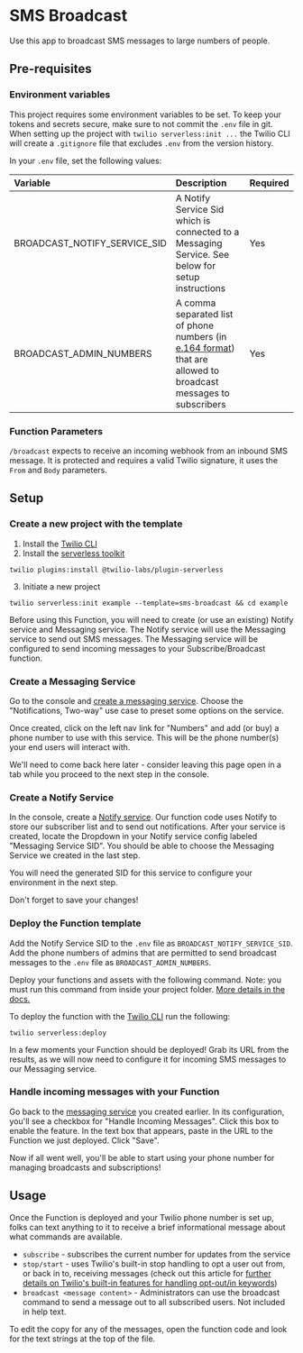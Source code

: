 # SMS Broadcast

Use this app to broadcast SMS messages to large numbers of people.

## Pre-requisites

### Environment variables

This project requires some environment variables to be set. To keep your tokens and secrets secure, make sure to not commit the `.env` file in git. When setting up the project with `twilio serverless:init ...` the Twilio CLI will create a `.gitignore` file that excludes `.env` from the version history.

In your `.env` file, set the following values:

| Variable                     | Description                                                                                                                                                       | Required |
| :--------------------------- | :---------------------------------------------------------------------------------------------------------------------------------------------------------------- | :------- |
| BROADCAST_NOTIFY_SERVICE_SID | A Notify Service Sid which is connected to a Messaging Service. See below for setup instructions                                                                  | Yes      |
| BROADCAST_ADMIN_NUMBERS      | A comma separated list of phone numbers (in [e.164 format](https://www.twilio.com/docs/glossary/what-e164)) that are allowed to broadcast messages to subscribers | Yes      |

### Function Parameters

`/broadcast` expects to receive an incoming webhook from an inbound SMS message. It is protected and requires a valid Twilio signature, it uses the `From` and `Body` parameters.

## Setup

### Create a new project with the template

1. Install the [Twilio CLI](https://www.twilio.com/docs/twilio-cli/quickstart#install-twilio-cli)
2. Install the [serverless toolkit](https://www.twilio.com/docs/labs/serverless-toolkit/getting-started)

```shell
twilio plugins:install @twilio-labs/plugin-serverless
```

3. Initiate a new project

```
twilio serverless:init example --template=sms-broadcast && cd example
```

Before using this Function, you will need to create (or use an existing) Notify service and Messaging service. The Notify service will use the Messaging service to send out SMS messages. The Messaging service will be configured to send incoming messages to your Subscribe/Broadcast function.

### Create a Messaging Service

Go to the console and [create a messaging service](https://www.twilio.com/console/sms/services). Choose the "Notifications, Two-way" use case to preset some options on the service.

Once created, click on the left nav link for "Numbers" and add (or buy) a phone number to use with this service. This will be the phone number(s) your end users will interact with.

We'll need to come back here later - consider leaving this page open in a tab while you proceed to the next step in the console.

### Create a Notify Service

In the console, create a [Notify service](https://www.twilio.com/console/notify/services). Our function code uses Notify to store our subscriber list and to send out notifications. After your service is created, locate the Dropdown in your Notify service config labeled "Messaging Service SID". You should be able to choose the Messaging Service we created in the last step.

You will need the generated SID for this service to configure your environment in the next step.

Don't forget to save your changes!

### Deploy the Function template

Add the Notify Service SID to the `.env` file as `BROADCAST_NOTIFY_SERVICE_SID`. Add the phone numbers of admins that are permitted to send broadcast messages to the `.env` file as `BROADCAST_ADMIN_NUMBERS`.

Deploy your functions and assets with the following command. Note: you must run this command from inside your project folder. [More details in the docs.](https://www.twilio.com/docs/labs/serverless-toolkit)

To deploy the function with the [Twilio CLI](https://www.twilio.com/docs/twilio-cli/quickstart) run the following:

```
twilio serverless:deploy
```

In a few moments your Function should be deployed! Grab its URL from the results, as we will now need to configure it for incoming SMS messages to our Messaging service.

### Handle incoming messages with your Function

Go back to the [messaging service](https://www.twilio.com/console/sms/services) you created earlier. In its configuration, you'll see a checkbox for "Handle Incoming Messages". Click this box to enable the feature. In the text box that appears, paste in the URL to the Function we just deployed. Click "Save".

Now if all went well, you'll be able to start using your phone number for managing broadcasts and subscriptions!

## Usage

Once the Function is deployed and your Twilio phone number is set up, folks can text anything to it to receive a brief informational message about what commands are available.

- `subscribe` - subscribes the current number for updates from the service
- `stop/start` - uses Twilio's built-in stop handling to opt a user out from, or back in to, receiving messages (check out this article for [further details on Twilio's built-in features for handling opt-out/in keywords](https://support.twilio.com/hc/en-us/articles/223134027-Twilio-support-for-opt-out-keywords-SMS-STOP-filtering-))
- `broadcast <message content>` - Administrators can use the broadcast command to send a message out to all subscribed users. Not included in help text.

To edit the copy for any of the messages, open the function code and look for the text strings at the top of the file.
